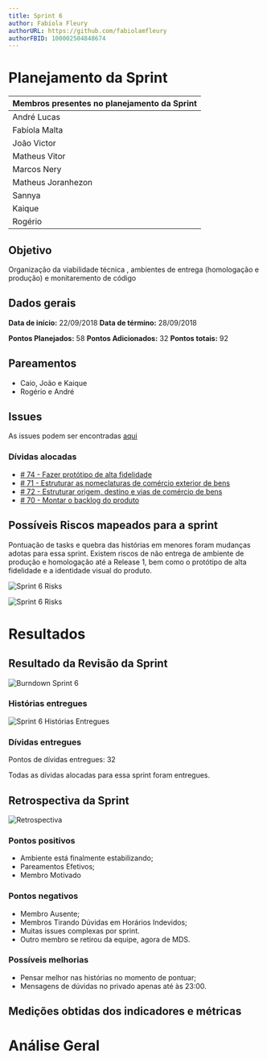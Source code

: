 ```yaml
---
title: Sprint 6
author: Fabíola Fleury
authorURL: https://github.com/fabiolamfleury
authorFBID: 100002504848674
---
```


# Planejamento da Sprint

| Membros presentes no planejamento da Sprint  |
|---------------------|
| André Lucas  |
| Fabíola Malta  |
| João Victor  |
| Matheus Vitor   |
| Marcos Nery  |
| Matheus Joranhezon   |
| Sannya   |
| Kaique   |
| Rogério   |

## Objetivo

Organização da viabilidade técnica , ambientes de entrega (homologação e produção) e monitaremento de código

## Dados gerais

**Data de início:** 22/09/2018
**Data de término:** 28/09/2018

**Pontos Planejados:** 58
**Pontos Adicionados:** 32
**Pontos totais:** 92


## Pareamentos

- Caio, João e Kaique
- Rogério e André


## Issues

As issues podem ser encontradas [aqui](https://github.com/fga-eps-mds/2018.2-ComexStat/milestone/8)


### Dívidas alocadas

- [# 74 - Fazer protótipo de alta fidelidade](https://github.com/fga-eps-mds/2018.2-ComexStat/issues/74)
- [# 71 -  Estruturar as nomeclaturas de comércio exterior de bens](https://github.com/fga-eps-mds/2018.2-ComexStat/issues/71)
- [# 72 -  Estruturar origem, destino e vias de comércio de bens](https://github.com/fga-eps-mds/2018.2-ComexStat/issues/72)
- [# 70 -  Montar o backlog do produto](https://github.com/fga-eps-mds/2018.2-ComexStat/issues/70)

## Possíveis Riscos mapeados para a sprint

Pontuação de tasks e quebra das histórias em menores foram mudanças adotas para essa sprint. Existem riscos de não entrega de ambiente de produção e homologação até a
Release 1, bem como o protótipo de alta fidelidade e a identidade visual do produto.

![Sprint 6 Risks](https://fga-eps-mds.github.io/2018.2-ComexStat/img/sprints/riscos_sprin5.jpg)

![Sprint 6 Risks](https://fga-eps-mds.github.io/2018.2-ComexStat/img/sprints/burndown_riscos_sprint5.jpg)

# Resultados


## Resultado da Revisão da Sprint

![Burndown Sprint 6](https://fga-eps-mds.github.io/2018.2-ComexStat/img/sprints/sprint6/burndown.png)

### Histórias entregues

![Sprint 6 Histórias Entregues](https://fga-eps-mds.github.io/2018.2-ComexStat/img/sprints/sprint6/entregues_sprint6.png)


### Dívidas entregues

Pontos de dívidas entregues: 32

Todas as dívidas alocadas para essa sprint foram entregues.


## Retrospectiva da Sprint

![Retrospectiva](https://fga-eps-mds.github.io/2018.2-ComexStat/img/sprints/sprint6/retrospectiva.jpg)

### Pontos positivos

- Ambiente está finalmente estabilizando;
- Pareamentos Efetivos;
- Membro Motivado

### Pontos negativos

- Membro Ausente;
- Membros Tirando Dúvidas em Horários Indevidos;
- Muitas issues complexas por sprint.
- Outro membro se retirou da equipe, agora de MDS.

### Possíveis melhorias

- Pensar melhor nas histórias no momento de pontuar;
- Mensagens de dúvidas no privado apenas até às 23:00.


## Medições obtidas dos indicadores e métricas





# Análise Geral
